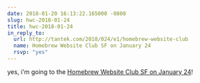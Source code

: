 ```yaml
---
date: 2018-01-20 16:13:22.165000 -0800
slug: hwc-2018-01-24
title: hwc-2018-01-24
in_reply_to:
  url: http://tantek.com/2018/024/e1/homebrew-website-club
  name: Homebrew Website Club SF on January 24
  rsvp: "yes"
---
```

<span class="p-rsvp">yes</span>, i'm going to the <a href="http://tantek.com/2018/024/e1/homebrew-website-club" class="u-in-reply-to">Homebrew Website Club SF on January 24</a>!

